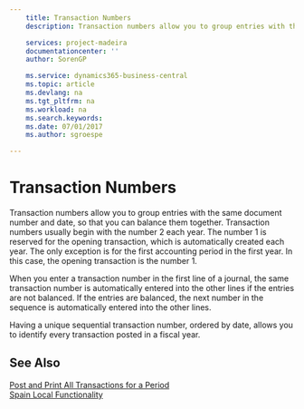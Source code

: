 ```yaml
---
    title: Transaction Numbers
    description: Transaction numbers allow you to group entries with the same document number and date, so that you can balance them together.

    services: project-madeira 
    documentationcenter: ''
    author: SorenGP

    ms.service: dynamics365-business-central
    ms.topic: article
    ms.devlang: na
    ms.tgt_pltfrm: na
    ms.workload: na
    ms.search.keywords:
    ms.date: 07/01/2017
    ms.author: sgroespe

---
```

# Transaction Numbers
Transaction numbers allow you to group entries with the same document number and date, so that you can balance them together. Transaction numbers usually begin with the number 2 each year. The number 1 is reserved for the opening transaction, which is automatically created each year. The only exception is for the first accounting period in the first year. In this case, the opening transaction is the number 1.  

When you enter a transaction number in the first line of a journal, the same transaction number is automatically entered into the other lines if the entries are not balanced. If the entries are balanced, the next number in the sequence is automatically entered into the other lines.  

Having a unique sequential transaction number, ordered by date, allows you to identify every transaction posted in a fiscal year.  

## See Also  
 [Post and Print All Transactions for a Period](how-to-post-and-print-all-transactions-for-a-period.md)   
 [Spain Local Functionality](spain-local-functionality.md)
